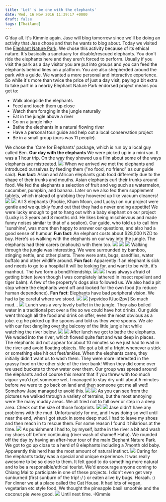 ```yaml
---
title: 'Let''s be one with the elephants'
date: Wed, 16 Nov 2016 11:39:17 +0000
draft: false
tags: [Thailand]
---
```


G'day all. It's Kimmie again. Jase will blog tomorrow since we'll be doing an activity that Jase chose and that he wants to blog about. Today we visited the [Elephant Nature Park](https://www.elephantnaturepark.org). We chose this activity because of its ethical nature. It's basically a sanctuary for disable/rescued elephants. You don't ride the elephants here and they aren't forced to perform. Usually if you visit the park as a day visitor you are put into groups and you can feed the elephants behind lines on a platform. You are also shepherded around the park with a guide. We wanted a more personal and interactive experience. So while it's more than twice the price of just a day visit, paying a bit extra to take part in a nearby Elephant Nature Park endorsed project means you get to:

*   Walk alongside the elephants
*   Feed and touch them up close
*   Watch them foraging in the jungle naturally
*   Eat in the jungle above a river
*   Go on a jungle hike
*   Bathe the elephants in a natural flowing river
*   Have a personal tour guide and help out a local conservation project
*   Be in a small group (ours was 11 people).

We chose the 'Care for Elephants' package, which is run by a local guy called Ben. **Our day with the elephants** We were picked up in a mini van. It was a 1 hour trip. On the way they showed us a film about some of the ways elephants are mistreated. [![](http://jovialdragon.files.wordpress.com/2016/11/wp-image-1767221064jpg.jpg)](http://jovialdragon.files.wordpress.com/2016/11/wp-image-1767221064jpg.jpg) When we arrived we met the elephants and introduced ourselves by feeding them ("no food, no friend" as our guide said). **Fun fact**: Asian and African elephants grab food differently due to the shape of their trunks and mouths. Asian elephants curl their trunks around food. We fed the elephants a selection of fruit and veg such as watermelon, cucumber, pumpkin, and banana. Later on we also fed them supplement tablets, which instead of grabbing they hoovered up like vacuum cleaners! [![](http://jovialdragon.files.wordpress.com/2016/11/wp-image-1121456328jpg.jpg)](http://jovialdragon.files.wordpress.com/2016/11/wp-image-1121456328jpg.jpg) [![](http://jovialdragon.files.wordpress.com/2016/11/wp-image-1882986252jpg.jpg)](http://jovialdragon.files.wordpress.com/2016/11/wp-image-1882986252jpg.jpg) All 3 elephants (Pookie, Kham Moon, and Lucky) on our project were gentle and we quickly found out that they had a never ending appetite! We were lucky enough to get to hang out with a baby elephant on our project (Lucky is 3 years and 8 months old. He likes being mischievous and made funny noises similar to that of a sealion). Our guide, who told us to call him 'sunshine', was more then happy to answer our questions, and also had a good sense of humour. **Fun fact**: An elephant costs about $28,000 NZD to buy. Here's us walking with the elephants on our way into the jungle. The elephants had their carers (mahouts) with them too. [![](http://jovialdragon.files.wordpress.com/2016/11/wp-image-94717099jpg.jpg)](http://jovialdragon.files.wordpress.com/2016/11/wp-image-94717099jpg.jpg) [![](http://jovialdragon.files.wordpress.com/2016/11/wp-image-541543816jpg.jpg)](http://jovialdragon.files.wordpress.com/2016/11/wp-image-541543816jpg.jpg) [![](http://jovialdragon.files.wordpress.com/2016/11/wp-image-1730292327jpg.jpg)](http://jovialdragon.files.wordpress.com/2016/11/wp-image-1730292327jpg.jpg) Walking through the jungle was interesting. We were surrounded by bamboo, stinging nettle, and other plants. There were ants, bugs, sandflies, water buffalo and other wildlife around. **Fun fact**: Apparently if an elephant is sick and needs to go to a hospital it will be looking for, and want to be with, it's manhout. The two form a bond/friendship. [![](http://jovialdragon.files.wordpress.com/2016/11/wp-image-1895381513jpg.jpg)](http://jovialdragon.files.wordpress.com/2016/11/wp-image-1895381513jpg.jpg) [![](http://jovialdragon.files.wordpress.com/2016/11/wp-image-267298508jpg.jpg)](http://jovialdragon.files.wordpress.com/2016/11/wp-image-267298508jpg.jpg) I was always afraid of getting bitten (even though I was completely lathered in insect repellent and tiger balm). A few of the property's dogs also followed us. We also had a pit stop where the elephants went off and looked for the own food (to reduce human dependence). **Fun fact**: Elephants have bad peripheral vision. We had to be careful where we stood. [![](http://jovialdragon.files.wordpress.com/2016/11/wp-image-1545041466jpg.jpg)](http://jovialdragon.files.wordpress.com/2016/11/wp-image-1545041466jpg.jpg) [![](http://jovialdragon.files.wordpress.com/2016/11/wp-image-298960316jpg.jpg)](http://jovialdragon.files.wordpress.com/2016/11/wp-image-298960316jpg.jpg) \[wpvideo lUuoi2pv\] So much mud... [![](http://jovialdragon.files.wordpress.com/2016/11/wp-image-833074326jpg.jpg)](http://jovialdragon.files.wordpress.com/2016/11/wp-image-833074326jpg.jpg) Lunch was a very lovely buffet in the jungle. They also boiled water in a traditional pot over a fire so we could have hot drinks. Our guide went through all the food and drink on offer, even the most obvious as a joke. e.g he picked up the spoons and told us they were spoons. We ate with our feet dangling over the balcony of the little jungle hut while watching the river below. [![](http://jovialdragon.files.wordpress.com/2016/11/wp-image-1691320282jpg.jpg)](http://jovialdragon.files.wordpress.com/2016/11/wp-image-1691320282jpg.jpg) [![](http://jovialdragon.files.wordpress.com/2016/11/wp-image-1960566731jpg.jpg)](http://jovialdragon.files.wordpress.com/2016/11/wp-image-1960566731jpg.jpg) After lunch we got to bathe the elephants. We waded into the river, which flowed quite fast and was deep in places. The elephants did not appear for about 10 minutes so we just had to wait in the river and avoid floating objects. We got a bit of a fright whenever a stick or something else hit out feet/ankles. When the elephants came, they initially didn't want us to wash them. They were more interested in the grassy food on the other side of the river bank! When they did come over we used buckets to throw water over them. Our group was spread around the elephants and of course this meant that if you threw with too much vigour you'd get someone wet. I managed to stay dry until about 5 minutes before we were to go back on land and then someone got me all wet!! Somehow Jase managed to avoid this. [![](http://jovialdragon.files.wordpress.com/2016/11/wp-image-1175603144jpg.jpg)](http://jovialdragon.files.wordpress.com/2016/11/wp-image-1175603144jpg.jpg) [![](http://jovialdragon.files.wordpress.com/2016/11/wp-image-1836436901jpg.jpg)](http://jovialdragon.files.wordpress.com/2016/11/wp-image-1836436901jpg.jpg) As you can see from the pictures we walked through a variety of terrains, but the most annoying were the many muddy areas. We all tried not to fall over or step in a deep area. Check out the size of those footprints. [![](http://jovialdragon.files.wordpress.com/2016/11/wp-image-1064094107jpg.jpg)](http://jovialdragon.files.wordpress.com/2016/11/wp-image-1064094107jpg.jpg) [![](http://jovialdragon.files.wordpress.com/2016/11/wp-image-366905987jpg.jpg)](http://jovialdragon.files.wordpress.com/2016/11/wp-image-366905987jpg.jpg) Jase didn't have any problems with the mud. Unfortunately for me, and I was doing so well until near the end, when I got stuck in some deep mud. I had to leave my shoes and then reach in to rescue them. For some reason I found it hilarious at the time. [![](http://jovialdragon.files.wordpress.com/2016/11/wp-image-367595764jpg.jpg)](http://jovialdragon.files.wordpress.com/2016/11/wp-image-367595764jpg.jpg) As punishment I had to, by myself, bathe in the river a bit and wash my shoes off before continuing (river wash of shame!! Haha). We rounded off the day by having an after-hour tour of the main Elephant Nature Park. We got to go up close to a herd of 8 elephants including a 7month old baby. Apparently this herd has the most amount of natural instinct. [![](http://jovialdragon.files.wordpress.com/2016/11/wp-image-580045935jpg.jpg)](http://jovialdragon.files.wordpress.com/2016/11/wp-image-580045935jpg.jpg) Caring for the elephants today was a special and unique experience. It was really awesome to be so close to them. It felt good to do something more natural and to be a responsible/ethical tourist. We'd encourage anyone coming to Chiang Mai to participate in one of these projects. I didn't even get very sunburned (first sunburn of the trip! :/ ) or eaten alive by bugs. Horaah. :) For dinner we at a place called the Cat House. It had lots of vegan, vegetarian etc style food. We thought the pineapple basil smoothie and the coconut pie were good. [![](http://jovialdragon.files.wordpress.com/2016/11/wp-image-1560652475jpg.jpg)](http://jovialdragon.files.wordpress.com/2016/11/wp-image-1560652475jpg.jpg) Until next time. -Kimmie